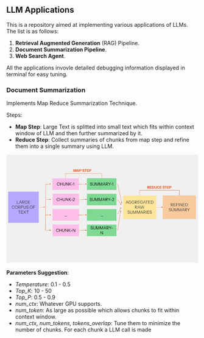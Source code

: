 ## LLM Applications

This is a repository aimed at implementing various applications of LLMs. The list is as follows:
1. **Retrieval Augmented Generation** (RAG) Pipeline.
2. **Document Summarization Pipeline**.
3. **Web Search Agent**.

All the applications invovle detailed debugging information displayed in terminal for easy tuning.


### Document Summarization

Implements Map Reduce Summarization Technique. 

Steps: 
- **Map Step**: Large Text is splitted into small text which fits within context window of LLM and then further summarized by it.
- **Reduce Step**: Collect summaries of chunks from map step and refine them into a single summary using LLM.

![Map Reduce Summarization.jpg](https://github.com/SushantSingh-23-01/LLM_Applications/blob/8d6065c85998eec24a58bc81cb9a1403873c4fa6/assets/Map_Reduce_summarization.jpg)

**Parameters Suggestion**:
- *Temperature*: 0.1 - 0.5
- *Top_K*: 10 - 50
- *Top_P*: 0.5 - 0.9
- *num_ctx*: Whatever GPU supports.
- *num_token*: As large as possible which allows chunks to fit within context window. 
- *num_ctx, num_tokens, tokens_overlap*: Tune them to minimize the number of chunks. For each chunk a LLM call is made
